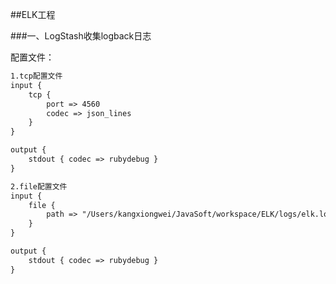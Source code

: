 ##ELK工程

###一、LogStash收集logback日志

配置文件：
```markdown
1.tcp配置文件
input {
    tcp {
        port => 4560
        codec => json_lines
    }
}

output {
    stdout { codec => rubydebug }
}

2.file配置文件
input {
    file {
        path => "/Users/kangxiongwei/JavaSoft/workspace/ELK/logs/elk.log"
    }
}

output {
    stdout { codec => rubydebug }
}

```


